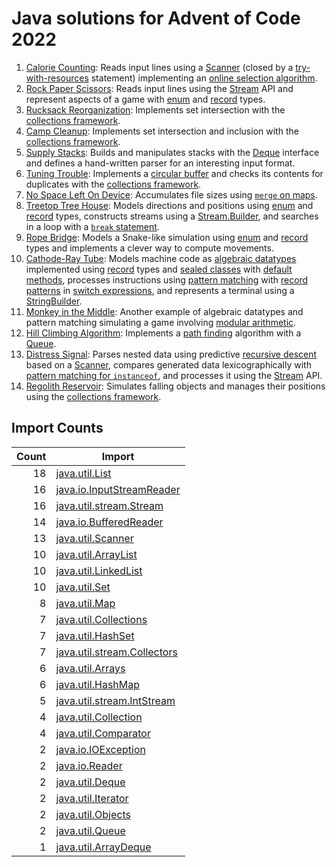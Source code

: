 # Java solutions for Advent of Code 2022

 1. [Calorie Counting](https://adventofcode.com/2022/day/1): Reads input lines using a [Scanner] (closed by a [try-with-resources](https://docs.oracle.com/javase/tutorial/essential/exceptions/tryResourceClose.html) statement) implementing an [online selection algorithm](https://en.m.wikipedia.org/wiki/Selection_algorithm#Online_selection_algorithm).
 1. [Rock Paper Scissors](https://adventofcode.com/2022/day/2): Reads input lines using the [Stream] API and represent aspects of a game with [enum] and [record] types.
 1. [Rucksack Reorganization](https://adventofcode.com/2022/day/3): Implements set intersection with the [collections framework].
 1. [Camp Cleanup](https://adventofcode.com/2022/day/4): Implements set intersection and inclusion with the [collections framework].
 1. [Supply Stacks](https://adventofcode.com/2022/day/5): Builds and manipulates stacks with the [Deque](https://download.java.net/java/early_access/panama/docs/api/java.base/java/util/Deque.html) interface and defines a hand-written parser for an interesting input format.
 1. [Tuning Trouble](https://adventofcode.com/2022/day/6): Implements a [circular buffer](https://en.wikipedia.org/wiki/Circular_buffer) and checks its contents for duplicates with the [collections framework].
 1. [No Space Left On Device](https://adventofcode.com/2022/day/7): Accumulates file sizes using [`merge` on maps](https://docs.oracle.com/en/java/javase/19/docs/api/java.base/java/util/Map.html#merge(K,V,java.util.function.BiFunction)). 
 1. [Treetop Tree House](https://adventofcode.com/2022/day/8): Models directions and positions using [enum] and [record] types, constructs streams using a [Stream.Builder](https://docs.oracle.com/en/java/javase/19/docs/api/java.base/java/util/stream/Stream.Builder.html), and searches in a loop with a [`break` statement](https://docs.oracle.com/javase/tutorial/java/nutsandbolts/branch.html).
 1. [Rope Bridge](https://adventofcode.com/2022/day/9): Models a Snake-like simulation using [enum] and [record] types and implements a clever way to compute movements.
 1. [Cathode-Ray Tube](https://adventofcode.com/2022/day/10): Models machine code as [algebraic datatypes](https://sebfisch.github.io/java-data/) implemented using [record] types and [sealed classes](https://openjdk.org/jeps/409) with [default methods](https://docs.oracle.com/javase/tutorial/java/IandI/defaultmethods.html), processes instructions using [pattern matching](https://openjdk.org/jeps/427) with [record patterns](https://openjdk.org/jeps/405) in [switch expressions](https://openjdk.org/jeps/361), and represents a terminal using a [StringBuilder](https://docs.oracle.com/en/java/javase/19/docs/api/java.base/java/lang/StringBuilder.html).
 1. [Monkey in the Middle](https://adventofcode.com/2022/day/11): Another example of algebraic datatypes and pattern matching simulating a game involving [modular arithmetic](https://en.wikipedia.org/wiki/Modular_arithmetic).
 1. [Hill Climbing Algorithm](https://adventofcode.com/2022/day/12): Implements a [path finding](https://www.redblobgames.com/pathfinding/) algorithm with a [Queue](https://docs.oracle.com/en/java/javase/19/docs/api/java.base/java/util/Queue.html).
 1. [Distress Signal](https://adventofcode.com/2022/day/13): Parses nested data using predictive [recursive descent](https://en.wikipedia.org/wiki/Recursive_descent_parser) based on a [Scanner], compares generated data lexicographically with [pattern matching for `instanceof`](https://openjdk.org/jeps/394), and processes it using the [Stream] API.
 1. [Regolith Reservoir](https://adventofcode.com/2022/day/14): Simulates falling objects and manages their positions using the [collections framework].

[collections framework]: https://docs.oracle.com/javase/tutorial/collections/index.html
[enum]: https://docs.oracle.com/javase/tutorial/java/javaOO/enum.html
[record]: https://openjdk.org/jeps/395
[Scanner]: https://docs.oracle.com/en/java/javase/19/docs/api/java.base/java/util/Scanner.html
[Stream]: https://docs.oracle.com/en/java/javase/19/docs/api/java.base/java/util/stream/package-summary.html

## Import Counts

| Count | Import |
| ----: | ------ |
| 18 | [java.util.List](https://docs.oracle.com/en/java/javase/19/docs/api/java.base/java/util/List.html) |
| 16 | [java.io.InputStreamReader](https://docs.oracle.com/en/java/javase/19/docs/api/java.base/java/io/InputStreamReader.html) |
| 16 | [java.util.stream.Stream](https://docs.oracle.com/en/java/javase/19/docs/api/java.base/java/util/stream/Stream.html) |
| 14 | [java.io.BufferedReader](https://docs.oracle.com/en/java/javase/19/docs/api/java.base/java/io/BufferedReader.html) |
| 13 | [java.util.Scanner](https://docs.oracle.com/en/java/javase/19/docs/api/java.base/java/util/Scanner.html) |
| 10 | [java.util.ArrayList](https://docs.oracle.com/en/java/javase/19/docs/api/java.base/java/util/ArrayList.html) |
| 10 | [java.util.LinkedList](https://docs.oracle.com/en/java/javase/19/docs/api/java.base/java/util/LinkedList.html) |
| 10 | [java.util.Set](https://docs.oracle.com/en/java/javase/19/docs/api/java.base/java/util/Set.html) |
| 8 | [java.util.Map](https://docs.oracle.com/en/java/javase/19/docs/api/java.base/java/util/Map.html) |
| 7 | [java.util.Collections](https://docs.oracle.com/en/java/javase/19/docs/api/java.base/java/util/Collections.html) |
| 7 | [java.util.HashSet](https://docs.oracle.com/en/java/javase/19/docs/api/java.base/java/util/HashSet.html) |
| 7 | [java.util.stream.Collectors](https://docs.oracle.com/en/java/javase/19/docs/api/java.base/java/util/stream/Collectors.html) |
| 6 | [java.util.Arrays](https://docs.oracle.com/en/java/javase/19/docs/api/java.base/java/util/Arrays.html) |
| 6 | [java.util.HashMap](https://docs.oracle.com/en/java/javase/19/docs/api/java.base/java/util/HashMap.html) |
| 5 | [java.util.stream.IntStream](https://docs.oracle.com/en/java/javase/19/docs/api/java.base/java/util/stream/IntStream.html) |
| 4 | [java.util.Collection](https://docs.oracle.com/en/java/javase/19/docs/api/java.base/java/util/Collection.html) |
| 4 | [java.util.Comparator](https://docs.oracle.com/en/java/javase/19/docs/api/java.base/java/util/Comparator.html) |
| 2 | [java.io.IOException](https://docs.oracle.com/en/java/javase/19/docs/api/java.base/java/io/IOException.html) |
| 2 | [java.io.Reader](https://docs.oracle.com/en/java/javase/19/docs/api/java.base/java/io/Reader.html) |
| 2 | [java.util.Deque](https://docs.oracle.com/en/java/javase/19/docs/api/java.base/java/util/Deque.html) |
| 2 | [java.util.Iterator](https://docs.oracle.com/en/java/javase/19/docs/api/java.base/java/util/Iterator.html) |
| 2 | [java.util.Objects](https://docs.oracle.com/en/java/javase/19/docs/api/java.base/java/util/Objects.html) |
| 2 | [java.util.Queue](https://docs.oracle.com/en/java/javase/19/docs/api/java.base/java/util/Queue.html) |
| 1 | [java.util.ArrayDeque](https://docs.oracle.com/en/java/javase/19/docs/api/java.base/java/util/ArrayDeque.html) |
